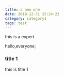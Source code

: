 ```yaml
---
title: a new one
date: 2018-12-31 15:24:23
category: category1
tags: test
---
```

this is a expert
<!-- more -->

hello,everyone;
### title 1
this is title 1